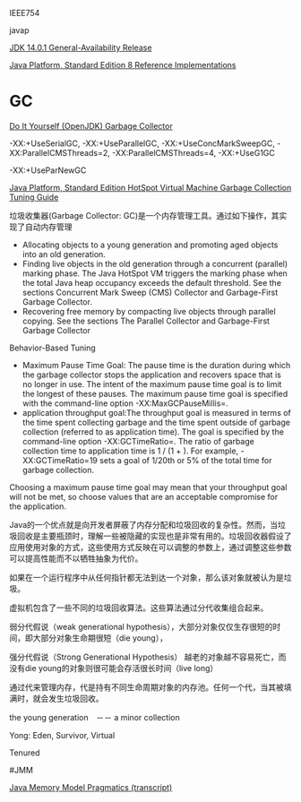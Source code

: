 
IEEE754

javap



[JDK 14.0.1 General-Availability Release](http://jdk.java.net/java-se-ri/14)

[Java Platform, Standard Edition 8 Reference Implementations](http://jdk.java.net/java-se-ri/8-MR3)

# GC

[Do It Yourself (OpenJDK) Garbage Collector](https://shipilev.net/jvm/diy-gc/)

-XX:+UseSerialGC, -XX:+UseParallelGC, -XX:+UseConcMarkSweepGC, -XX:ParallelCMSThreads=2, -XX:ParallelCMSThreads=4, -XX:+UseG1GC


-XX:+UseParNewGC

[Java Platform, Standard Edition HotSpot Virtual Machine Garbage Collection Tuning Guide](https://docs.oracle.com/javase/8/docs/technotes/guides/vm/gctuning/index.html)

垃圾收集器(Garbage Collector: GC)是一个内存管理工具。通过如下操作，其实现了自动内存管理
* Allocating objects to a young generation and promoting aged objects into an old generation.
* Finding live objects in the old generation through a concurrent (parallel) marking phase. The Java HotSpot VM triggers the marking phase when the total Java heap occupancy exceeds the default threshold. See the sections Concurrent Mark Sweep (CMS) Collector and Garbage-First Garbage Collector.
* Recovering free memory by compacting live objects through parallel copying. See the sections The Parallel Collector and Garbage-First Garbage Collector

Behavior-Based Tuning
* Maximum Pause Time Goal: The pause time is the duration during which the garbage collector stops the application and recovers space that is no longer in use. The intent of the maximum pause time goal is to limit the longest of these pauses. The maximum pause time goal is specified with the command-line option -XX:MaxGCPauseMillis=<nnn>. 
* application throughput goal:The throughput goal is measured in terms of the time spent collecting garbage and the time spent outside of garbage collection (referred to as application time). The goal is specified by the command-line option -XX:GCTimeRatio=<nnn>. The ratio of garbage collection time to application time is 1 / (1 + <nnn>). For example, -XX:GCTimeRatio=19 sets a goal of 1/20th or 5% of the total time for garbage collection.

Choosing a maximum pause time goal may mean that your throughput goal will not be met, so choose values that are an acceptable compromise for the application.

Java的一个优点就是向开发者屏蔽了内存分配和垃圾回收的复杂性。然而，当垃圾回收是主要瓶颈时，理解一些被隐藏的实现也是非常有用的。垃圾回收器假设了应用使用对象的方式，这些使用方式反映在可以调整的参数上，通过调整这些参数可以提高性能而不以牺牲抽象为代价。

如果在一个运行程序中从任何指针都无法到达一个对象，那么该对象就被认为是垃圾。

虚拟机包含了一些不同的垃圾回收算法。这些算法通过分代收集组合起来。


弱分代假说（weak generational hypothesis），大部分对象仅仅生存很短的时间，即大部分对象生命期很短（die young），

强分代假说（Strong Generational Hypothesis） 越老的对象越不容易死亡，而没有die young的对象则很可能会存活很长时间（live long）

通过代来管理内存，代是持有不同生命周期对象的内存池。任何一个代，当其被填满时，就会发生垃圾回收。

the young generation　－－ a minor collection 

Yong: Eden, Survivor, Virtual

Tenured



#JMM

[Java Memory Model Pragmatics (transcript)](https://shipilev.net/blog/2014/jmm-pragmatics/)
